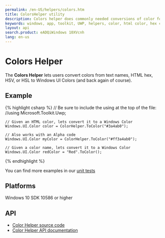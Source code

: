 ```yaml
---
permalink: /en-US/helpers/colors.htm
title: ColorsHelper utility 
description: Colors helper does commonly needed conversions of color formats
keywords: windows, app, toolkit, UWP, helpers, color, html color, hex color, hsv, hsl
layout: api
search.product: eADQiWindows 10XVcnh
lang: en-us
---
```


# Colors Helper

The **Colors Helper** lets users convert colors from text names, HTML hex, HSV, or HSL to Windows UI Colors (and back again of course).

## Example

{% highlight csharp %}
	// Be sure to include the using at the top of the file:
	//using Microsoft.Toolkit.Uwp;

	// Given an HTML color, lets convert it to a Windows Color
	Windows.UI.Color color = ColorHelper.ToColor("#3a4ab0");

	// Also works with an Alpha code
	Windows.UI.Color myColor = ColorHelper.ToColor("#ff3a4ab0");

	// Given a color name, lets convert it to a Windows Color
	Windows.UI.Color redColor = "Red".ToColor();
{% endhighlight %}

You can find more examples in our [unit tests](https://github.com/Microsoft/UWPCommunityToolkit/blob/master/UnitTests/Helpers/Test_ColorHelper.cs)

## Platforms

Windows 10 SDK 10586 or higher

## API

* [Color Helper source code](https://github.com/Microsoft/UWPCommunityToolkit/blob/master/Microsoft.Toolkit.Uwp/Helpers/ColorHelper.cs)
* [Color Helper API documentation]({{site.baseurl}}/{{page.lang}}/api/Microsoft_Toolkit_Uwp_ColorHelper.htm)

